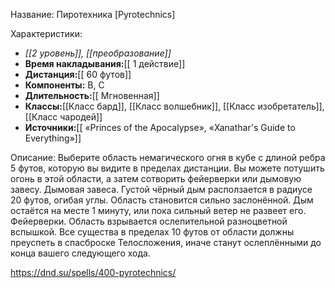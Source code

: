 Название: Пиротехника \[Pyrotechnics] 

Характеристики:
- *[[2 уровень]], [[преобразование]]*
- **Время накладывания:**[[ 1 действие]]
- **Дистанция:**[[ 60 футов]]
- **Компоненты:** В, С
- **Длительность:**[[ Мгновенная]]
- **Классы:**[[Класс  бард]], [[Класс волшебник]], [[Класс изобретатель]], [[Класс чародей]]
- **Источники:**[[ «Princes of the Apocalypse», «Xanathar's Guide to Everything»]]

Описание:
Выберите область немагического огня в кубе с длиной ребра 5 футов, которую вы видите в пределах дистанции. Вы можете потушить огонь в этой области, а затем сотворить фейерверки или дымовую завесу.
Дымовая завеса. Густой чёрный дым расползается в радиусе 20 футов, огибая углы. Область становится сильно заслонённой. Дым остаётся на месте 1 минуту, или пока сильный ветер не развеет его.
Фейерверки. Область взрывается ослепительной разноцветной вспышкой. Все существа в пределах 10 футов от области должны преуспеть в спасброске Телосложения, иначе станут ослеплёнными до конца вашего следующего хода.

https://dnd.su/spells/400-pyrotechnics/
